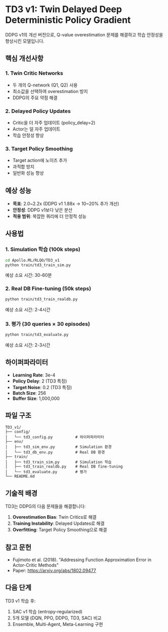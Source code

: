 # TD3 v1: Twin Delayed Deep Deterministic Policy Gradient

DDPG v1의 개선 버전으로, Q-value overestimation 문제를 해결하고 학습 안정성을 향상시킨 모델입니다.

## 핵심 개선사항

### 1. Twin Critic Networks
- 두 개의 Q-network (Q1, Q2) 사용
- 최소값을 선택하여 overestimation 방지
- DDPG의 주요 약점 해결

### 2. Delayed Policy Updates  
- Critic을 더 자주 업데이트 (policy_delay=2)
- Actor는 덜 자주 업데이트
- 학습 안정성 향상

### 3. Target Policy Smoothing
- Target action에 노이즈 추가
- 과적합 방지
- 일반화 성능 향상

## 예상 성능

- **목표**: 2.0~2.2x (DDPG v1 1.88x → 10~20% 추가 개선)
- **안정성**: DDPG v1보다 낮은 분산
- **적용 범위**: 복잡한 쿼리에 더 안정적 성능

## 사용법

### 1. Simulation 학습 (100k steps)

```bash
cd Apollo.ML/RLQO/TD3_v1
python train/td3_train_sim.py
```

예상 소요 시간: 30-60분

### 2. Real DB Fine-tuning (50k steps)

```bash
python train/td3_train_realdb.py
```

예상 소요 시간: 2-4시간

### 3. 평가 (30 queries × 30 episodes)

```bash
python train/td3_evaluate.py
```

예상 소요 시간: 2-3시간

## 하이퍼파라미터

- **Learning Rate**: 3e-4
- **Policy Delay**: 2 (TD3 특징)
- **Target Noise**: 0.2 (TD3 특징)
- **Batch Size**: 256
- **Buffer Size**: 1,000,000

## 파일 구조

```
TD3_v1/
├── config/
│   └── td3_config.py          # 하이퍼파라미터
├── env/
│   ├── td3_sim_env.py         # Simulation 환경
│   └── td3_db_env.py          # Real DB 환경
├── train/
│   ├── td3_train_sim.py       # Simulation 학습
│   ├── td3_train_realdb.py    # Real DB fine-tuning
│   └── td3_evaluate.py        # 평가
└── README.md
```

## 기술적 배경

TD3는 DDPG의 다음 문제들을 해결합니다:

1. **Overestimation Bias**: Twin Critics로 해결
2. **Training Instability**: Delayed Updates로 해결  
3. **Overfitting**: Target Policy Smoothing으로 해결

## 참고 문헌

- Fujimoto et al. (2018). "Addressing Function Approximation Error in Actor-Critic Methods"
- Paper: https://arxiv.org/abs/1802.09477

## 다음 단계

TD3 v1 학습 후:
1. SAC v1 학습 (entropy-regularized)
2. 5개 모델 (DQN, PPO, DDPG, TD3, SAC) 비교
3. Ensemble, Multi-Agent, Meta-Learning 구현

